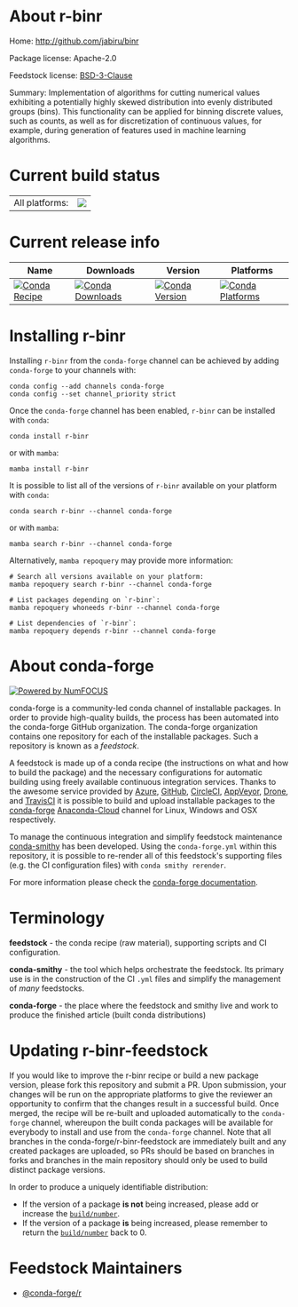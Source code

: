 About r-binr
============

Home: http://github.com/jabiru/binr

Package license: Apache-2.0

Feedstock license: [BSD-3-Clause](https://github.com/conda-forge/r-binr-feedstock/blob/main/LICENSE.txt)

Summary: Implementation of algorithms for cutting numerical values exhibiting a potentially highly skewed distribution into evenly distributed groups (bins). This functionality can be applied for binning discrete values, such as counts, as well as for discretization of continuous values, for example, during generation of features used in machine learning algorithms.

Current build status
====================


<table><tr><td>All platforms:</td>
    <td>
      <a href="https://dev.azure.com/conda-forge/feedstock-builds/_build/latest?definitionId=11123&branchName=main">
        <img src="https://dev.azure.com/conda-forge/feedstock-builds/_apis/build/status/r-binr-feedstock?branchName=main">
      </a>
    </td>
  </tr>
</table>

Current release info
====================

| Name | Downloads | Version | Platforms |
| --- | --- | --- | --- |
| [![Conda Recipe](https://img.shields.io/badge/recipe-r--binr-green.svg)](https://anaconda.org/conda-forge/r-binr) | [![Conda Downloads](https://img.shields.io/conda/dn/conda-forge/r-binr.svg)](https://anaconda.org/conda-forge/r-binr) | [![Conda Version](https://img.shields.io/conda/vn/conda-forge/r-binr.svg)](https://anaconda.org/conda-forge/r-binr) | [![Conda Platforms](https://img.shields.io/conda/pn/conda-forge/r-binr.svg)](https://anaconda.org/conda-forge/r-binr) |

Installing r-binr
=================

Installing `r-binr` from the `conda-forge` channel can be achieved by adding `conda-forge` to your channels with:

```
conda config --add channels conda-forge
conda config --set channel_priority strict
```

Once the `conda-forge` channel has been enabled, `r-binr` can be installed with `conda`:

```
conda install r-binr
```

or with `mamba`:

```
mamba install r-binr
```

It is possible to list all of the versions of `r-binr` available on your platform with `conda`:

```
conda search r-binr --channel conda-forge
```

or with `mamba`:

```
mamba search r-binr --channel conda-forge
```

Alternatively, `mamba repoquery` may provide more information:

```
# Search all versions available on your platform:
mamba repoquery search r-binr --channel conda-forge

# List packages depending on `r-binr`:
mamba repoquery whoneeds r-binr --channel conda-forge

# List dependencies of `r-binr`:
mamba repoquery depends r-binr --channel conda-forge
```


About conda-forge
=================

[![Powered by
NumFOCUS](https://img.shields.io/badge/powered%20by-NumFOCUS-orange.svg?style=flat&colorA=E1523D&colorB=007D8A)](https://numfocus.org)

conda-forge is a community-led conda channel of installable packages.
In order to provide high-quality builds, the process has been automated into the
conda-forge GitHub organization. The conda-forge organization contains one repository
for each of the installable packages. Such a repository is known as a *feedstock*.

A feedstock is made up of a conda recipe (the instructions on what and how to build
the package) and the necessary configurations for automatic building using freely
available continuous integration services. Thanks to the awesome service provided by
[Azure](https://azure.microsoft.com/en-us/services/devops/), [GitHub](https://github.com/),
[CircleCI](https://circleci.com/), [AppVeyor](https://www.appveyor.com/),
[Drone](https://cloud.drone.io/welcome), and [TravisCI](https://travis-ci.com/)
it is possible to build and upload installable packages to the
[conda-forge](https://anaconda.org/conda-forge) [Anaconda-Cloud](https://anaconda.org/)
channel for Linux, Windows and OSX respectively.

To manage the continuous integration and simplify feedstock maintenance
[conda-smithy](https://github.com/conda-forge/conda-smithy) has been developed.
Using the ``conda-forge.yml`` within this repository, it is possible to re-render all of
this feedstock's supporting files (e.g. the CI configuration files) with ``conda smithy rerender``.

For more information please check the [conda-forge documentation](https://conda-forge.org/docs/).

Terminology
===========

**feedstock** - the conda recipe (raw material), supporting scripts and CI configuration.

**conda-smithy** - the tool which helps orchestrate the feedstock.
                   Its primary use is in the construction of the CI ``.yml`` files
                   and simplify the management of *many* feedstocks.

**conda-forge** - the place where the feedstock and smithy live and work to
                  produce the finished article (built conda distributions)


Updating r-binr-feedstock
=========================

If you would like to improve the r-binr recipe or build a new
package version, please fork this repository and submit a PR. Upon submission,
your changes will be run on the appropriate platforms to give the reviewer an
opportunity to confirm that the changes result in a successful build. Once
merged, the recipe will be re-built and uploaded automatically to the
`conda-forge` channel, whereupon the built conda packages will be available for
everybody to install and use from the `conda-forge` channel.
Note that all branches in the conda-forge/r-binr-feedstock are
immediately built and any created packages are uploaded, so PRs should be based
on branches in forks and branches in the main repository should only be used to
build distinct package versions.

In order to produce a uniquely identifiable distribution:
 * If the version of a package **is not** being increased, please add or increase
   the [``build/number``](https://docs.conda.io/projects/conda-build/en/latest/resources/define-metadata.html#build-number-and-string).
 * If the version of a package **is** being increased, please remember to return
   the [``build/number``](https://docs.conda.io/projects/conda-build/en/latest/resources/define-metadata.html#build-number-and-string)
   back to 0.

Feedstock Maintainers
=====================

* [@conda-forge/r](https://github.com/conda-forge/r/)

